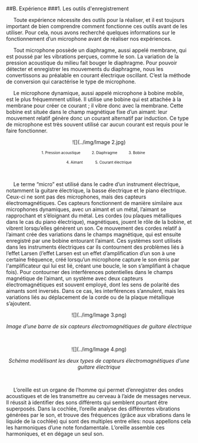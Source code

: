 ##B. Expérience
###1. Les outils d'enregistrement

<p>&nbsp;&nbsp;&nbsp;&nbsp;
    Toute expérience nécessite des outils pour la réaliser, et il est toujours important de bien comprendre comment fonctionne ces outils avant de les utiliser. Pour cela, nous avons recherché quelques informations sur le fonctionnement d’un microphone avant de réaliser nos expériences.</p>
<p>&nbsp;&nbsp;&nbsp;&nbsp;
Tout microphone possède un diaphragme, aussi appelé membrane, qui est poussé par les vibrations perçues, comme le son. La variation de la pression acoustique du milieu fait bouger le diaphragme. Pour pouvoir détecter et enregistrer les mouvements du diaphragme, nous les convertissons au préalable en courant électrique oscillant. C’est la méthode de conversion qui caractérise le type de microphone.</p>
<p>&nbsp;&nbsp;&nbsp;&nbsp;
    Le microphone dynamique, aussi appelé microphone à bobine mobile, est le plus fréquemment utilisé. Il utilise une bobine qui est attachée à la membrane pour créer ce courant ; il vibre donc avec la membrane. Cette bobine est située dans le champ magnétique fixe d’un aimant: leur mouvement relatif génère donc un courant alternatif par induction. Ce type de microphone est très souvent utilisé car aucun courant est requis pour le faire fonctionner.</p>
<center>
<p>
</p>


![](../img/Image 2.jpg)
<p>
<font size="1">
1. Pression acoustique&nbsp;&nbsp;&nbsp;&nbsp;&nbsp;&nbsp;&nbsp;&nbsp;&nbsp;&nbsp;
2. Diaphragme&nbsp;&nbsp;&nbsp;&nbsp;&nbsp;&nbsp;&nbsp;&nbsp;&nbsp;&nbsp;
3. Bobine &nbsp;&nbsp;&nbsp;&nbsp;&nbsp;&nbsp;&nbsp;&nbsp;&nbsp;&nbsp;
</font>
</p>
<p>
<font size="1">
4. Aimant &nbsp;&nbsp;&nbsp;&nbsp;&nbsp;&nbsp;&nbsp;&nbsp;&nbsp;&nbsp;
5. Courant électrique
</font>
</p>
<p>
&nbsp;
</p>
<p>
</p>
</center>
<p align="left">&nbsp;&nbsp;&nbsp;&nbsp;
    Le terme “micro” est utilisé dans le cadre d’un instrument électrique, notamment la guitare électrique, la basse électrique et le piano électrique. Ceux-ci ne sont pas des microphones, mais des capteurs électromagnétiques. Ces capteurs fonctionnent de manière similaire aux microphones dynamiques, avec un aimant et un métal, l’aimant se rapprochant et s’éloignant du métal. Les cordes (ou plaques métalliques dans le cas du piano électrique), magnétiques, jouent le rôle de la bobine, et vibrent lorsqu’elles génèrent un son. Ce mouvement des cordes relatif à l’aimant crée des variations dans le champs magnétique, qui est ensuite enregistré par une bobine entourant l’aimant. Ces systèmes sont utilisés dans les instruments électriques car ils contournent des problèmes liés à l’effet Larsen (l’effet Larsen est un effet d’amplification d’un son à une certaine fréquence, créé lorsqu’un microphone capture le son émis par l'amplificateur qui lui est lié, créant une boucle, le son s’amplifiant à chaque fois). Pour contourner des interférences potentielles dans le champs magnétique de l’aimant, un système avec deux capteurs électromagnétiques est souvent employé, dont les sens de polarité des aimants sont inversés. Dans ce cas, les interférences s’annulent, mais les variations liés au déplacement de la corde ou de la plaque métallique s’ajoutent.</p>
<center>
<p>
</p>

![](../img/Image 3.png)
<p><em> Image d’une barre de six capteurs électromagnétiques de guitare électrique </em></p>
<p>
&nbsp;
</p>

![](../img/Image 4.png)
<p><em> Schéma modélisant les deux types de capteurs électromagnétiques d’une guitare électrique </em></p>
</center>
<p>
&nbsp;
</p>
<p>&nbsp;&nbsp;&nbsp;&nbsp;
    L’oreille est un organe de l’homme qui permet d’enregistrer des ondes acoustiques et de les transmettre au cerveau à l’aide de messages nerveux. Il réussit à identifier des sons différents qui semblent pourtant être superposés. Dans la cochlée, l’oreille analyse des différentes vibrations générées par le son, et trouve des fréquences (grâce aux vibrations dans le liquide de la cochlée) qui sont des multiples entre elles: nous appellons cela les harmoniques d’une note fondamentale. L’oreille assemble ces harmoniques, et en dégage un seul son.
</p>
